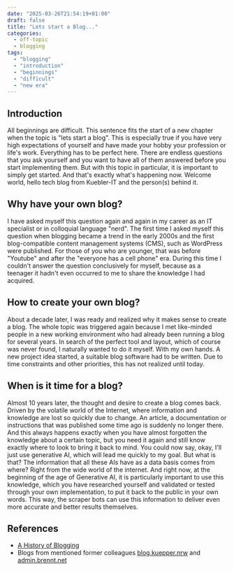 ```yaml
---
date: "2025-03-26T21:54:19+01:00"
draft: false
title: "Lets start a Blog..."
categories:
  - off-topic
  - blogging
tags:
  - "blogging"
  - "introduction"
  - "beginnings"
  - "difficult"
  - "new era"
---
```

## Introduction

All beginnings are difficult. This sentence fits the start of a new chapter
when the topic is "lets start a blog". This is especially true if you have very
high expectations of yourself and have made your hobby your profession or
life's work. Everything has to be perfect here. There are endless questions
that you ask yourself and you want to have all of them answered before you
start implementing them. But with this topic in particular, it is important to
simply get started. And that's exactly what's happening now. Welcome world,
hello tech blog from Kuebler-IT and the person(s) behind it.

## Why have your own blog?

I have asked myself this question again and again in my career as an IT
specialist or in colloquial language "nerd". The first time I asked myself this
question when blogging became a trend in the early 2000s and the first
blog-compatible content management systems (CMS), such as WordPress were
published. For those of you who are younger, that was before "Youtube" and
after the "everyone has a cell phone" era. During this time I couldn't answer
the question conclusively for myself, because as a teenager it hadn't even
occurred to me to share the knowledge I had acquired.

## How to create your own blog?

About a decade later, I was ready and realized why it makes sense to create a
blog. The whole topic was triggered again because I met like-minded people in a
new working environment who had already been running a blog for several
years. In search of the perfect tool and layout, which of course was never
found, I naturally wanted to do it myself. With my own hands. A new project
idea started, a suitable blog software had to be written. Due to time
constraints and other priorities, this has not realized until today.

## When is it time for a blog?

Almost 10 years later, the thought and desire to create a blog comes back.
Driven by the volatile world of the Internet, where information and knowledge
are lost so quickly due to change. An article, a documentation or instructions
that was published some time ago is suddenly no longer there. And this always
happens exactly when you have almost forgotten the knowledge about a certain
topic, but you need it again and still know exactly where to look to bring it
back to mind. You could now say, okay, I'll just use generative AI, which will
lead me quickly to my goal. But what is that? The information that all these
AIs have as a data basis comes from where? Right from the wide world of the
internet. And right now, at the beginning of the age of Generative AI, it is
particularly important to use this knowledge, which you have researched
yourself and validated or tested through your own implementation, to put it
back to the public in your own words. This way, the scraper bots can use this
information to deliver even more accurate and better results themselves.

## References

- [A History of Blogging](https://www.wpbeginner.com/en/research/history-of-blogging/)
- Blogs from mentioned former colleagues [blog.kuepper.nrw](https://blog.kuepper.nrw/) and [admin.brennt.net](https://admin.brennt.net/)
